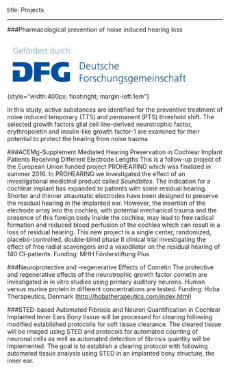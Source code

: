 title: Projects

- - - 
###Pharmacological prevention of noise induced hearing loss

![DFGlogo](DFGlogo.jpg){style="width:400px; float:right; margin-left:1em"}

In this study, active substances are identified for the preventive treatment of noise induced temporary (TTS) and permanent (PTS) threshold shift. The selected growth factors glial cell line-derived neurotrophic factor, erythropoietin and insulin-like growth factor-1 are examined for their potential to protect the hearing from noise trauma.

###ACEMg-Supplement Mediated Hearing Preservation in Cochlear Implant Patients Receiving Different Electrode Lengths
This is a follow-up project of the European Union funded project PROHEARING which was finalized in summer 2016. In PROHEARING we investigated the effect of an investigational medicinal product called _Soundbites_. The indication for a cochlear implant has expanded to patients with some residual hearing. Shorter and thinner atraumatic electrodes have been designed to preserve the residual hearing in the implanted ear. However, the insertion of the electrode array into the cochlea, with potential mechanical trauma and the presence of this foreign body inside the cochlea, may lead to free radical formation and reduced blood perfusion of the cochlea which can result in a loss of residual hearing. This new project is a single center, randomized, placebo-controlled, double-blind
phase II clinical trial investigating the effect of free radial scavengers and a vasodilator on the residual hearing of 140 CI-patients. 
Funding: MHH Förderstiftung Plus

###Neuroprotective and –regenerative Effects of Cometin 
The protective and regenerative effects of the neurotrophic growth factor cometin are investigated in in vitro studies using primary auditory neurons. Human versus murine protein in different concentrations are tested.
Funding: Hoba Therapeutics, Denmark (http://hobatherapeutics.com/index.html)

###STED-based Automated Fibrosis and Neuron Quantification in Cochlear Implanted Inner Ears
Bony tissue will be processed for clearing following modified established protocolls for soft tissue clearance. The cleared tissue will be imaged using STED and protocols for automated counting of neuronal cells as well as automated detection of fibrosis quantity will be implemented. The goal is to establish a clearing protocol with following automated tissue analysis using STED in an implanted bony structure, the inner ear.

